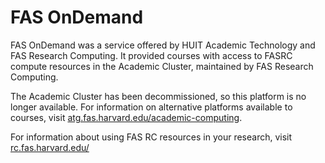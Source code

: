 # FAS OnDemand

FAS OnDemand was a service offered by HUIT Academic Technology and FAS Research Computing. It provided courses with access to FASRC compute resources in the Academic Cluster, maintained by FAS Research Computing.

The Academic Cluster has been decommissioned, so this platform is no longer available. For information on alternative platforms available to courses, visit [atg.fas.harvard.edu/academic-computing](https://atg.fas.harvard.edu/academic-computing).

For information about using FAS RC resources in your research, visit [rc.fas.harvard.edu/](https://www.rc.fas.harvard.edu/)
